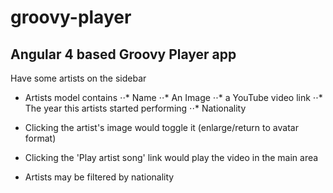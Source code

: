 # groovy-player

## Angular 4 based Groovy Player app

Have some artists on the sidebar
* Artists model contains
⋅⋅* Name
⋅⋅* An Image
⋅⋅* a YouTube video link
⋅⋅* The year this artists started performing
⋅⋅* Nationality

* Clicking the artist's image would toggle it (enlarge/return to avatar format)
* Clicking the 'Play artist song' link would play the video in the main area
* Artists may be filtered by nationality
